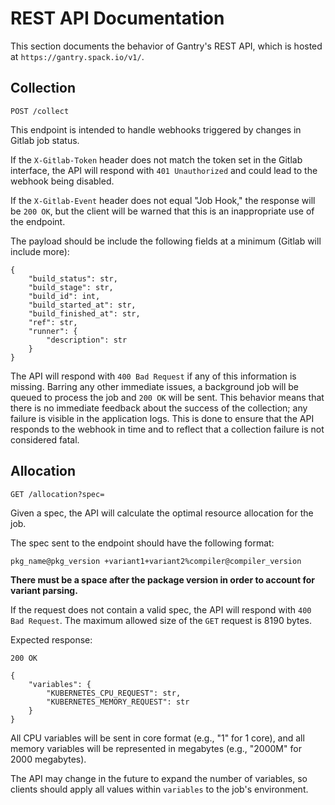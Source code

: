 # REST API Documentation

This section documents the behavior of Gantry's REST API, which is hosted at `https://gantry.spack.io/v1/`.

## Collection

```
POST /collect
```

This endpoint is intended to handle webhooks triggered by changes in Gitlab job status.

If the `X-Gitlab-Token` header does not match the token set in the Gitlab interface, the API will respond with `401 Unauthorized` and could lead to the webhook being disabled.

If the `X-Gitlab-Event` header does not equal "Job Hook," the response will be `200 OK`, but the client will be warned that this is an inappropriate use of the endpoint.

The payload should be include the following fields at a minimum (Gitlab will include more):

```
{
    "build_status": str,
    "build_stage": str,
    "build_id": int,
    "build_started_at": str,
    "build_finished_at": str,
    "ref": str,
    "runner": {
        "description": str
    }
}
```

The API will respond with `400 Bad Request` if any of this information is missing. Barring any other immediate issues, a background job will be queued to process the job and `200 OK` will be sent. This behavior means that there is no immediate feedback about the success of the collection; any failure is visible in the application logs. This is done to ensure that the API responds to the webhook in time and to reflect that a collection failure is not considered fatal.

## Allocation

```
GET /allocation?spec=
```

Given a spec, the API will calculate the optimal resource allocation for the job.

The spec sent to the endpoint should have the following format:

```
pkg_name@pkg_version +variant1+variant2%compiler@compiler_version
```

**There must be a space after the package version in order to account for variant parsing.** 

If the request does not contain a valid spec, the API will respond with `400 Bad Request`. The maximum allowed size of the `GET` request is 8190 bytes.

Expected response:

```
200 OK

{
    "variables": {
        "KUBERNETES_CPU_REQUEST": str,
        "KUBERNETES_MEMORY_REQUEST": str
    }
}
```

All CPU variables will be sent in core format (e.g., "1" for 1 core), and all memory variables will be represented in megabytes (e.g., "2000M" for 2000 megabytes).

The API may change in the future to expand the number of variables, so clients should apply all values within `variables` to the job's environment.
